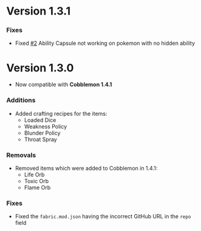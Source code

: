 # Version 1.3.1
### Fixes
- Fixed [#2](https://github.com/Jolkert/cobblemore/issues/2) Ability Capsule not working on pokemon with no hidden ability

# Version 1.3.0
- Now compatible with **Cobblemon 1.4.1**

### Additions
- Added crafting recipes for the items:
  - Loaded Dice
  - Weakness Policy
  - Blunder Policy
  - Throat Spray

### Removals
- Removed items which were added to Cobblemon in 1.4.1:
  - Life Orb
  - Toxic Orb
  - Flame Orb

### Fixes
- Fixed the `fabric.mod.json` having the incorrect GitHub URL in the `repo` field